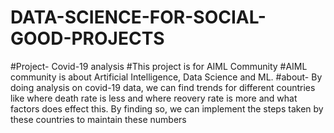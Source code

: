# DATA-SCIENCE-FOR-SOCIAL-GOOD-PROJECTS
#Project- Covid-19 analysis
#This project is for AIML Community
#AIML community is about Artificial Intelligence, Data Science and ML.
#about- By doing analysis on covid-19 data, we can find trends for different countries like where death rate is less and where reovery rate is more and what factors does effect this. By finding so, we can implement the steps taken by these countries to maintain these numbers
